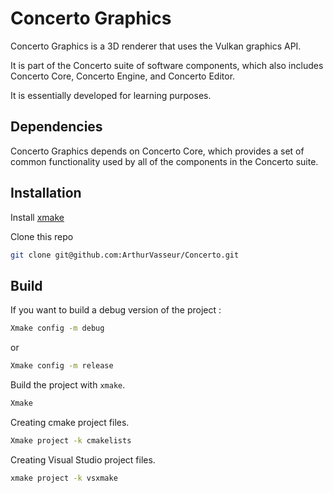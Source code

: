
# Concerto Graphics

Concerto Graphics is a 3D renderer that uses the Vulkan graphics API.

It is part of the Concerto suite of software components, which also includes Concerto Core, Concerto Engine, and Concerto Editor.

It is essentially developed for learning purposes.

## Dependencies

Concerto Graphics depends on Concerto Core, which provides a set of common functionality used by all of the components in the Concerto suite.
## Installation

Install [xmake](https://xmake.io/#/)

Clone this repo 

```bash
git clone git@github.com:ArthurVasseur/Concerto.git
```

## Build

If you want to build a debug version of the project : 

```bash
Xmake config -m debug
```

or

```bash
Xmake config -m release
```

Build the project with `xmake`.

```bash
Xmake
```

Creating cmake project files.

```bash
Xmake project -k cmakelists
```

Creating Visual Studio project files.

```bash
xmake project -k vsxmake
